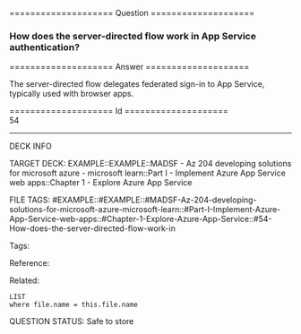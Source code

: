 ==================== Question ====================  

### How does the server-directed flow work in App Service authentication?  

==================== Answer ====================  

The server-directed flow delegates federated sign-in to App Service, typically used with browser apps.

==================== Id ====================  
54

---

DECK INFO

TARGET DECK: EXAMPLE::EXAMPLE::MADSF - Az 204 developing solutions for microsoft azure - microsoft learn::Part I - Implement Azure App Service web apps::Chapter 1 - Explore Azure App Service

FILE TAGS: #EXAMPLE::#EXAMPLE::#MADSF-Az-204-developing-solutions-for-microsoft-azure-microsoft-learn::#Part-I-Implement-Azure-App-Service-web-apps::#Chapter-1-Explore-Azure-App-Service::#54-How-does-the-server-directed-flow-work-in

Tags:

Reference:

Related:

```dataview
LIST
where file.name = this.file.name
```

QUESTION STATUS: Safe to store
